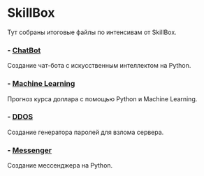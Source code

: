 # SkillBox

Тут собраны итоговые файлы по интенсивам от SkillBox.

### -  [ChatBot](ChatBot) 
Создание чат-бота с искусственным интеллектом на Python.
### -  [Machine Learning](ML) 
Прогноз курса доллара с помощью Python и Machine Learning.
### -  [DDOS](DDOS) 
Создание генератора паролей для взлома сервера.
### -  [Messenger](Messenger) 
Создание мессенджера на Python.